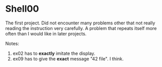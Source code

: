 # Shell00

The first project. Did not encounter many problems other that not really reading the instruction very carefully. A problem that repeats itself more often than I would like in later projects.

Notes:
1. ex02 has to **exactly** imitate the display. 
2. ex09 has to give the **exact** message "42 file". I think.
